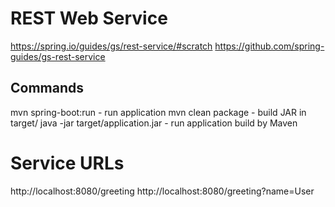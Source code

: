 # REST Web Service

https://spring.io/guides/gs/rest-service/#scratch
https://github.com/spring-guides/gs-rest-service

## Commands
mvn spring-boot:run - run application
mvn clean package - build JAR in target/
java -jar target/application.jar - run application build by Maven

# Service URLs
http://localhost:8080/greeting
http://localhost:8080/greeting?name=User